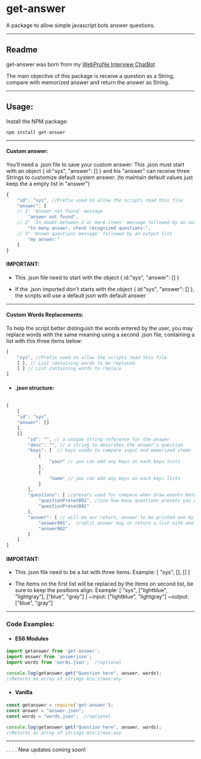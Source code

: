 # get-answer
A package to allow simple javascript bots answer questions.

---

## Readme

get-answer was born from my <a href="https://viniciusmaffioli.herokuapp.com"> WebProfile Interview ChatBot</a>

The main objective of this package is receive a question as a String, compare with  memorized answer and return the answer as String.

---

## Usage:
Install the NPM package:
```
npm install get-answer
```
---
#### Custom answer:
You'll need a .json file to save your custom answer:
This .json must start with an object { id:"sys", "answer": [] } and his "answer" can receive three Strings to customize default system answer:
(to maintain default values just keep the a empty list in "answer")
```javascript
{
    "id": "sys", //Prefix used to allow the scripts read this file
    "answer": [
    // 1° 'Answer not found' message 
        "answer not found", 
    // 2° 'In doubt between 2 or more items' message followed by an output list
        "to many answer, check recognized questions:",
    // 3° 'Known questions message' followed by an output list
        "my answer:"
    ]
}
```
 
#### IMPORTANT:
- This .json file need to start with the object { id:"sys", "answer": [] }

- If the .json imported don't starts with the object { id:"sys", "answer": [] }, the scripts will use a default json with default answer


---
 
#### Custom Words Replacements:
To help the script better distinguish the words entered by the user, you may replace words with the same meaning using a second .json file, containing a list with this three items below:

```javascript
[ 
    "sys", //Prefix used to allow the scripts read this file
    [ ], // List containing words to be replaced
    [ ] // List containing words to replace
]
```
- #### .json structure:
```javascript

[ 
    [
    "id": "sys", 
    "answer": []
    ],
    []
        "id": "", // a unique string reference for the answer
        "desc": "", // a string to describes the answer's question
        "keys": [  // keys useds to compare input and memorized items
            [
                "your" // you can add any keys on each keys lists
            ], 
            [
                "name" // you can add any keys on each keys lists
            ]
        ],
        "questions": [ //presets used for compare when draw events between answer happens
            "questionPreset001", //use how many questions presets you want
            "questionPreset002"
        ],
        "answer": [ // will be our return, answer to be printed one by one.
            "answer001",  //split answer msg or return a list with one position
            "answer002"
        ]
    ]
]
```
#### IMPORTANT:
- This .json file need to be a list with three items. Example: [ "sys", [], [] ]

- The items on the first list will be replaced by the items on second list, be sure to keep the positions align. Example:  [ "sys", ["lightblue", "lightgray"], ["blue", "gray"] ] 
 ~input: ["lightblue", "lightgray"]
~output: ["blue", "gray"]

---
### Code Examples:

- #### ES6 Modules
 
 
``` javascript
import getanswer from 'get-answer';
import answer from 'answerjson'; 
import words from 'words.json';  //optional

console.log(getanswer.get("Question here", answer, words);
//Returns an array of strings min:1/max:any
```

- #### Vanilla
```javascript
const getanswer = require('get-answer');
const answer = "answer.json";
const words = "words.json";  //optional

console.log(getanswer.get("Question here", answer, words); 
//Returns an array of strings min:1/max:any
```

---

.
.
.
.
New updates coming soon!
